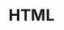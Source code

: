 # HTML <template> 标签

JavaScript 运行时 才能实例化

> HTML <template> 元素 **是一种用于保存客户端内容的机制，该内容在页面加载时不被渲染，但可以在运行时使用JavaScript进行实例化。可以将一个模板视为正在被存储以供随后在文档中使用的一个内容片段。虽然, 在加载页面的同时,解析器确实处理 **<template>**元素的内容，这样做只是确保这些内容是有效的; 然而,元素的内容不会被渲染。

[代码示示例](http://jsbin.com/qimaw/1/edit?html,output)

除此以外，还包含只读的 `content` 属性，通过它可以读取模板内容。一般来说，可以通过判断 `content` 属性是否存在来判断浏览器是否支持 **<template> **元素。



在 template 标签中，js 未编译和运行以前，里面的内容不会显示